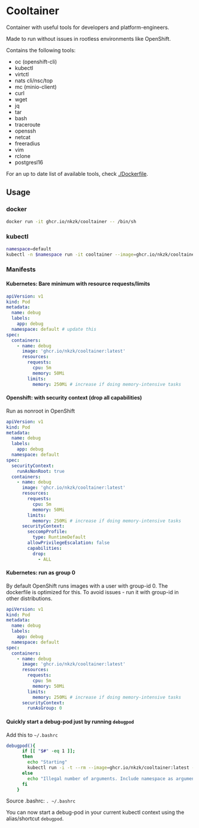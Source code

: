 # Cooltainer

Container with useful tools for developers and platform-engineers.

Made to run without issues in rootless environments like OpenShift.

Contains the following tools:
- oc (openshift-cli)
- kubectl
- virtctl
- nats cli/nsc/top
- mc (minio-client)
- curl
- wget
- jq
- tar
- bash
- traceroute
- openssh
- netcat
- freeradius
- vim
- rclone
- postgresl16

For an up to date list of available tools, check [./Dockerfile](https://github.com/nkzk/cooltainer/blob/main/Dockerfile).

## Usage

### docker 

```sh
docker run -it ghcr.io/nkzk/cooltainer -- /bin/sh
```

### kubectl
```sh
namespace=default
kubectl -n $namespace run -it cooltainer --image=ghcr.io/nkzk/cooltainer:latest /bin/sh
```

### Manifests

#### Kubernetes: Bare minimum with resource requests/limits
```yaml
apiVersion: v1
kind: Pod
metadata:
  name: debug
  labels:
    app: debug
  namespace: default # update this
spec:
  containers:
    - name: debug
      image: 'ghcr.io/nkzk/cooltainer:latest'
      resources:
        requests:
          cpu: 5m
          memory: 50Mi
        limits:
          memory: 250Mi # increase if doing memory-intensive tasks
```

#### Openshift: with security context (drop all capabilities)

Run as nonroot in OpenShift

```yaml
apiVersion: v1
kind: Pod
metadata:
  name: debug
  labels:
    app: debug
  namespace: default
spec:
  securityContext:
    runAsNonRoot: true
  containers:
    - name: debug
      image: 'ghcr.io/nkzk/cooltainer:latest'
      resources:
        requests:
          cpu: 5m
          memory: 50Mi
        limits:
          memory: 250Mi # increase if doing memory-intensive tasks
      securityContext:
        seccompProfile:
          type: RuntimeDefault
        allowPrivilegeEscalation: false
        capabilities:
          drop:
            - ALL
```

#### Kubernetes: run as group 0

By default OpenShift runs images with a user with group-id 0. The dockerfile is optimized for this. To avoid issues - run it with group-id in other distributions.

```yaml
apiVersion: v1
kind: Pod
metadata:
  name: debug
  labels:
    app: debug
  namespace: default
spec:
  containers:
    - name: debug
      image: 'ghcr.io/nkzk/cooltainer:latest'
      resources:
        requests:
          cpu: 5m
          memory: 50Mi
        limits:
          memory: 250Mi # increase if doing memory-intensive tasks
      securityContext:
        runAsGroup: 0
```


#### Quickly start a debug-pod just by running `debugpod`

Add this to `~/.bashrc`

```sh
debugpod(){
      if [[ "$#" -eq 1 ]];
      then
        echo "Starting"
        kubectl run -i -t --rm --image=ghcr.io/nkzk/cooltainer:latest --restart=Never debug -n $1 -- /bin/sh
      else
        echo "Illegal number of arguments. Include namespace as argument"
      fi
    }
```

Source .bashrc: `. ~/.bashrc`

You can now start a debug-pod in your current kubectl context using the alias/shortcut `debugpod`.